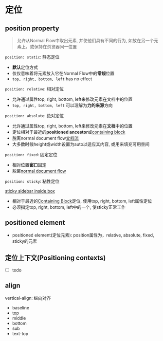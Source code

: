 # 定位

## position property

> 允许从Normal Flow中取出元素, 并使他们具有不同的行为, 如放在另一个元素上，或保持在浏览器同一位置

`position: static`: 静态定位

- **默认**定位方式
- 仅仅意味着将元素放入它在Normal Flow中的**常规**位置
- `top, right, bottom, left` has no effect

`position: relative`: 相对定位

- 允许通过属性top, right, bottom, left来修改元素在文档中的位置
- `top, right, bottom, left` 可以理解为**力的来源**方向

`position: absolute`: 绝对定位

- 允许通过属性top, right, bottom, left来修改元素在**文档**中的位置
- 定位相对于最近的**positioned ancestor**或[containing block](css-containing-block.md)
- 脱离normal document flow[文档流](css-normal-flow.md)
- 大多数时候height或width设置为auto以适应其内容, 或用来填充可用空间

`position: fixed`: 固定定位

- 相对位置**窗口**固定
- 脱离[normal document flow](css-normal-flow.md)

`position: sticky`: 粘性定位

[sticky sidebar inside box](sticky-inside-box.md)

- 相对于最近的[Containing Block]()定位, 使用top, right, bottom, left属性定位
- 必须指定top, right, bottom, left中的一个, 使sticky正常工作

## positioned element

- positioned element(定位元素): position属性为，relative, absolute, fixed, sticky的元素

## 定位上下文(Positioning contexts)

- [ ] todo

## align

vertical-align: 纵向对齐

- baseline
- top
- middle
- bottom
- sub
- text-top